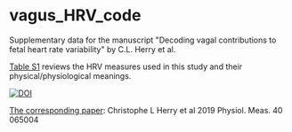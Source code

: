 # vagus_HRV_code
Supplementary data for the manuscript "Decoding vagal contributions to fetal heart rate variability" by C.L. Herry et al.

[Table S1](https://github.com/martinfrasch/vagus_HRV_code/blob/master/updated%20Table%20S1.pdf) reviews the HRV measures used in this study and their physical/physiological meanings.

[![DOI](https://zenodo.org/badge/169468264.svg)](https://zenodo.org/badge/latestdoi/169468264)

[The corresponding paper](https://iopscience.iop.org/article/10.1088/1361-6579/ab21ae): 
Christophe L Herry et al 2019 Physiol. Meas. 40 065004
